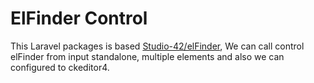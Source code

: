ElFinder Control
===============

This Laravel packages is based [Studio-42/elFinder](https://github.com/Studio-42/elFinder), We can call control elFinder 
from input standalone, multiple elements and also we can configured to ckeditor4.


